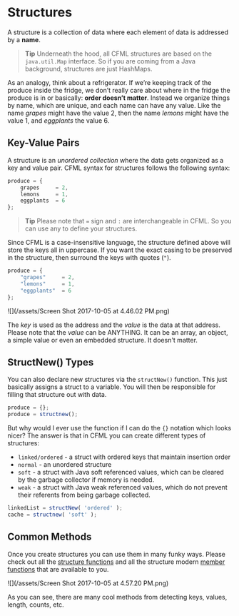 # Structures

A structure is a collection of data where each element of data is addressed by a **name**. 

> **Tip** Underneath the hood, all CFML structures are based on the `java.util.Map` interface.  So if you are coming from a Java background, structures are just HashMaps. 

As an analogy, think about a refrigerator. If we’re keeping track of the produce inside the fridge, we don’t really care about where in the fridge the produce is in or basically: **order doesn’t matter**. Instead we organize things by name, which are unique, and each name can have any value. Like the name *grapes* might have the value 2, then the name *lemons* might have the value 1, and *eggplants* the value 6.

## Key-Value Pairs

A structure is an *unordered collection* where the data gets organized as a key and value pair.  CFML syntax for structures follows the following syntax:

```js
produce = {
    grapes     = 2,
    lemons     = 1,
    eggplants  = 6
};
```

> **Tip** Please note that `=` sign and `:` are interchangeable in CFML.  So you can use any to define your structures.

Since CFML is a case-insensitive language, the structure defined above will store the keys all in uppercase.  If you want the exact casing to be preserved in the structure, then surround the keys with quotes (`"`).

```js
produce = {
    "grapes"     = 2,
    "lemons"     = 1,
    "eggplants"  = 6
};
```

![](/assets/Screen Shot 2017-10-05 at 4.46.02 PM.png)


The *key* is used as the address and the *value* is the data at that address.  Please note that the *value* can be ANYTHING. It can be an array, an object, a simple value or even an embedded structure. It doesn't matter.


## StructNew() Types

You can also declare new structures via the `structNew()` function.  This just basically assigns a struct to a variable. You will then be responsible for filling that structure out with data.

```js
produce = {};
produce = structnew();
```

But why would I ever use the function if I can do the `{}` notation which looks nicer?  The answer is that in CFML you can create different types of structures:

* `linked/ordered` - a struct with ordered keys that maintain insertion order
* `normal` - an unordered structure
* `soft` - a struct with Java soft referenced values, which can be cleared by the garbage collector if memory is needed.
* `weak` - a struct with Java weak referenced values, which do not prevent their referents from being garbage collected.

```js
linkedList = structNew( 'ordered' );
cache = structnew( 'soft' );
```

## Common Methods

Once you create structures you can use them in many funky ways.  Please check out all the [structure functions](https://cfdocs.org/struct-functions) and all the structure modern [member functions](https://cfdocs.org/member) that are available to you.

![](/assets/Screen Shot 2017-10-05 at 4.57.20 PM.png)

As you can see, there are many cool methods from detecting keys, values, length, counts, etc.